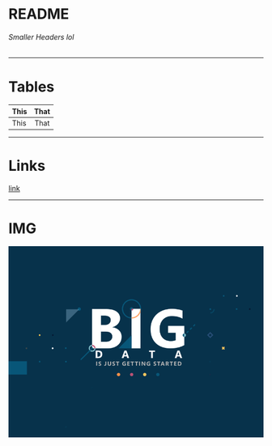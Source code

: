 # README

###### Smaller Headers lol

------------------------

# Tables

|	This|That	|
|-----------|:---------:|
|	This|	That|


---------------------------------
# Links 

[link](https://google.com)

-------------------------------
# IMG


![alt text](/Github%20Template%20Materiaal/big_data-msoft-dribbble.gif?raw=true "Fast Data")
